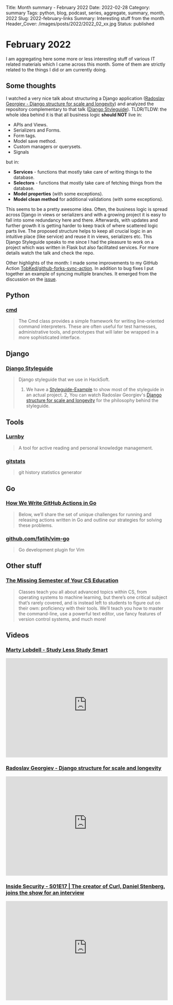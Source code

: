 Title: Month summary - February 2022
Date: 2022-02-28
Category: summary
Tags: python, blog, podcast, series, aggregate, summary, month, 2022
Slug: 2022-february-links
Summary: Interesting stuff from the month
Header_Cover: /images/posts/2022/2022_02_xx.jpg
Status: published

# February 2022

I am aggregating here some more or less interesting stuff of various IT related materials which I came across this month.
Some of them are strictly related to the things I did or am currently doing.

## Some thoughts

I watched a very nice talk about structuring a Django application ([Radoslav Georgiev - Django structure for scale and longevity](https://www.youtube.com/watch?v=yG3ZdxBb1oo))
and analyzed the repository complementary to that talk ([Django Styleguide](https://github.com/HackSoftware/Django-Styleguide/)).
TLDR/TLDW: the whole idea behind it is that all business logic **should NOT** live in:

- APIs and Views.
- Serializers and Forms.
- Form tags.
- Model save method.
- Custom managers or querysets.
- Signals

but in:

- **Services** - functions that mostly take care of writing things to the database.
- **Selectors** - functions that mostly take care of fetching things from the database.
- **Model properties** (with some exceptions).
- **Model clean method** for additional validations (with some exceptions).

This seems to be a pretty awesome idea. Often,
the business logic is spread across Django in views or serializers and with a growing project it is easy to fall into some redundancy here and there.
Afterwards, with updates and further growth it is getting harder to keep track of where scattered logic parts live.
The proposed structure helps to keep all crucial logic in an intuitive place (like service) and reuse it in views, serializers etc.
This Django Styleguide speaks to me since I had the pleasure to work on a project which was written in Flask but also facilitated services.
For more details watch the talk and check the repo.

Other highlights of the month: I made some improvements to my GitHub Action [TobKed/github-forks-sync-action](https://github.com/TobKed/github-forks-sync-action).
In addition to bug fixes I put together an example of syncing multiple branches.
It emerged from the discussion on the [issue](https://github.com/TobKed/github-forks-sync-action/issues/13).

## Python

### [cmd](https://docs.python.org/3/library/cmd.html#module-cmd)

> The Cmd class provides a simple framework for writing line-oriented command interpreters. These are often useful for test harnesses, administrative tools, and prototypes that will later be wrapped in a more sophisticated interface.

## Django

### [Django Styleguide](https://github.com/HackSoftware/Django-Styleguide/)

> Django styleguide that we use in HackSoft.
>
> 1. We have a [Styleguide-Example](https://github.com/HackSoftware/Styleguide-Example) to show most of the styleguide in an actual project.
>    2, You can watch Radoslav Georgiev's [Django structure for scale and longevity](https://www.youtube.com/watch?v=yG3ZdxBb1oo) for the philosophy behind the styleguide.

## Tools

### [Lurnby](https://github.com/Roznoshchik/Lurnby)

> A tool for active reading and personal knowledge management.

### [gitstats](https://github.com/bagder/gitstats)

> git history statistics generator

## Go

### [How We Write GitHub Actions in Go](https://full-stack.blend.com/how-we-write-github-actions-in-go.html)

> Below, we’ll share the set of unique challenges for running and releasing actions written in Go and outline our strategies for solving these problems.

### [github.com/fatih/vim-go](https://github.com/fatih/vim-go)

> Go development plugin for Vim

## Other stuff

### [The Missing Semester of Your CS Education](https://missing.csail.mit.edu/)

> Classes teach you all about advanced topics within CS, from operating systems to machine learning, but there’s one critical subject that’s rarely covered, and is instead left to students to figure out on their own: proficiency with their tools. We’ll teach you how to master the command-line, use a powerful text editor, use fancy features of version control systems, and much more!

## Videos

### [Marty Lobdell - Study Less Study Smart](https://www.youtube.com/watch?v=IlU-zDU6aQ0)

<div class="videoWrapper" style="height:0; padding-bottom:56.25%; padding-top:25px; position:relative" height="0">
    <iframe style="position:absolute; top:0; width:100%" height="100%" width="100%" src="https://www.youtube-nocookie.com/embed/IlU-zDU6aQ0" frameborder="0" allow="accelerometer; autoplay; encrypted-media; gyroscope; picture-in-picture" allowfullscreen></iframe>
</div>

### [Radoslav Georgiev - Django structure for scale and longevity](https://www.youtube.com/watch?v=yG3ZdxBb1oo)

<div class="videoWrapper" style="height:0; padding-bottom:56.25%; padding-top:25px; position:relative" height="0">
    <iframe style="position:absolute; top:0; width:100%" height="100%" width="100%" src="https://www.youtube-nocookie.com/embed/yG3ZdxBb1oo" frameborder="0" allow="accelerometer; autoplay; encrypted-media; gyroscope; picture-in-picture" allowfullscreen></iframe>
</div>

### [Inside Security - S01E17 | The creator of Curl, Daniel Stenberg, joins the show for an interview](https://www.youtube.com/watch?v=06Xfa2AvQrw)

<div class="videoWrapper" style="height:0; padding-bottom:56.25%; padding-top:25px; position:relative" height="0">
    <iframe style="position:absolute; top:0; width:100%" height="100%" width="100%" src="https://www.youtube-nocookie.com/embed/06Xfa2AvQrw" frameborder="0" allow="accelerometer; autoplay; encrypted-media; gyroscope; picture-in-picture" allowfullscreen></iframe>
</div>
